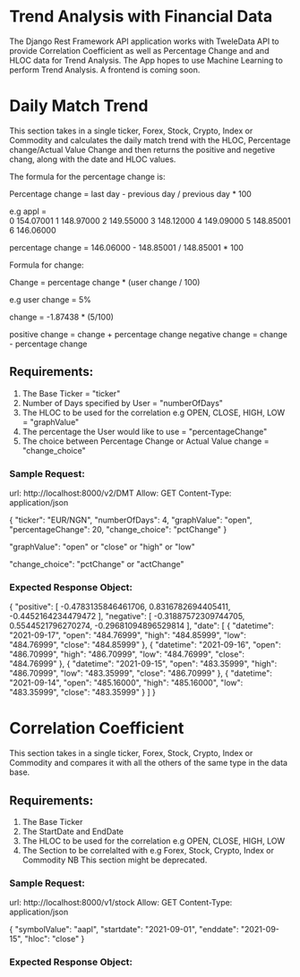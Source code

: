 # Trend Analysis with Financial Data
The Django Rest Framework API application works with TweleData API to provide Correlation Coefficient as well as Percentage Change and and HLOC data for Trend Analysis.
The App hopes to use Machine Learning to perform Trend Analysis. A frontend is coming soon.

# Daily Match Trend
This section takes in a single ticker, Forex, Stock, Crypto, Index or Commodity and calculates the daily match trend with the HLOC, Percentage change/Actual Value Change and then returns the positive and negetive chang, along with the date and HLOC values.

The formula for the percentage change is:

Percentage change = last day - previous day / previous day * 100

e.g appl =  
0    154.07001
1    148.97000
2    149.55000
3    148.12000
4    149.09000
5    148.85001
6    146.06000

percentage change = 146.06000 - 148.85001 / 148.85001 * 100

Formula for change:

Change = percentage change * (user change / 100)

e.g user change = 5%

change = -1.87438 * (5/100)

positive change = change + percentage change
negative change = change - percentage change

## Requirements:
1. The Base Ticker = "ticker"
2. Number of Days specified by User = "numberOfDays"
3. The HLOC to be used for the correlation e.g OPEN, CLOSE, HIGH, LOW = "graphValue"
4. The percentage the User would like to use = "percentageChange"
5. The choice between Percentage Change or Actual Value change = "change_choice"

### Sample Request:
url: http://localhost:8000/v2/DMT 
Allow: GET
Content-Type: application/json

{
    "ticker": "EUR/NGN",
    "numberOfDays": 4,
    "graphValue": "open",
    "percentageChange": 20,
    "change_choice": "pctChange"
}

"graphValue": "open" or "close" or "high" or "low"

"change_choice": "pctChange" or "actChange"

### Expected Response Object: 

{
    "positive": [
        -0.4783135846461706,
        0.8316782694405411,
        -0.4452164234479472
    ],
    "negative": [
        -0.31887572309744705,
        0.5544521796270274,
        -0.29681094896529814
    ],
    "date": [
        {
            "datetime": "2021-09-17",
            "open": "484.76999",
            "high": "484.85999",
            "low": "484.76999",
            "close": "484.85999"
        },
        {
            "datetime": "2021-09-16",
            "open": "486.70999",
            "high": "486.70999",
            "low": "484.76999",
            "close": "484.76999"
        },
        {
            "datetime": "2021-09-15",
            "open": "483.35999",
            "high": "486.70999",
            "low": "483.35999",
            "close": "486.70999"
        },
        {
            "datetime": "2021-09-14",
            "open": "485.16000",
            "high": "485.16000",
            "low": "483.35999",
            "close": "483.35999"
        }
    ]
}

# Correlation Coefficient
This section takes in a single ticker, Forex, Stock, Crypto, Index or Commodity and compares it with all the others of the same type in the data base.
## Requirements:
1. The Base Ticker
2. The StartDate and EndDate
3. The HLOC to be used for the correlation e.g OPEN, CLOSE, HIGH, LOW
4. The Section to be correlalted with e.g Forex, Stock, Crypto, Index or Commodity NB This section might be deprecated.

### Sample Request:
url: http://localhost:8000/v1/stock 
Allow: GET
Content-Type: application/json

{
    "symbolValue": "aapl",
    "startdate": "2021-09-01",
    "enddate": "2021-09-15",
    "hloc": "close"
}

### Expected Response Object: 